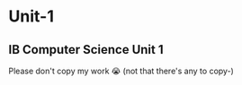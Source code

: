 # Unit-1
## IB Computer Science Unit 1

Please don't copy my work 😭
(not that there's any to copy-)
